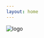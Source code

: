 ```yaml
---
layout: home
---
```


![logo](https://nakedmormonismpodcast.com/wp-content/uploads/sites/133/2018/05/Logo.jpg)
